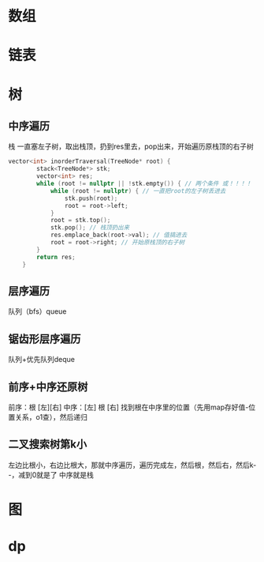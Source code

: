 # 数组

# 链表

# 树

## 中序遍历
栈
一直塞左子树，取出栈顶，扔到res里去，pop出来，开始遍历原栈顶的右子树

```c++
vector<int> inorderTraversal(TreeNode* root) {
        stack<TreeNode*> stk;
        vector<int> res;
        while (root != nullptr || !stk.empty()) { // 两个条件 或！！！！
            while (root != nullptr) { // 一直把root的左子树丢进去
                stk.push(root);
                root = root->left;
            }
            root = stk.top();
            stk.pop(); // 栈顶扔出来
            res.emplace_back(root->val); // 值搞进去
            root = root->right; // 开始原栈顶的右子树
        }
        return res;
    }
```

## 层序遍历
队列（bfs）queue


## 锯齿形层序遍历
队列+优先队列deque

## 前序+中序还原树

前序：根 [左][右]
中序：[左] 根 [右]
找到根在中序里的位置（先用map存好值-位置关系，o1查），然后递归

## 二叉搜索树第k小

左边比根小，右边比根大，那就中序遍历，遍历完成左，然后根，然后右，然后k--，减到0就是了
中序就是栈

# 图

# dp
